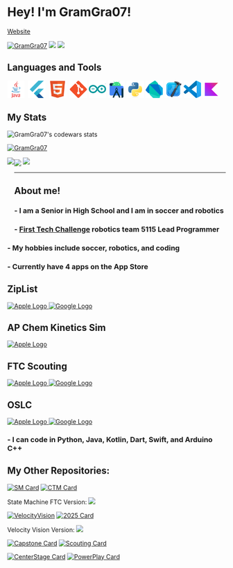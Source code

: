 # Hey! I'm GramGra07!
<a href="https://gramgra07.github.io/gg-web/" target="_blank">Website</a>

<a href="https://github.com/GramGra07" target="_blank"><img src="https://komarev.com/ghpvc/?username=GramGra07&label=Profile%20views&color=0e75b6&style=flat" alt="GramGra07" /></a>
<a href="https://github.com/GramGra07" target="_blank"><img src="https://img.shields.io/badge/GitHub-100000?style=for-the-badge&logo=github&logoColor=white" target="_blank"></a>
<a href="mailto:gentrified.apps@gmail.com" target="_blank"><img src="https://img.shields.io/badge/Email%20Me-8A2BE2" target="_blank"></a>

## Languages and Tools

<div>
  <img src="https://github.com/devicons/devicon/blob/master/icons/java/java-original-wordmark.svg" title="Java" alt="Java" width="40" height="40"/>&nbsp;
  <img src="https://github.com/devicons/devicon/blob/master/icons/flutter/flutter-original.svg" title="Flutter" alt="Flutter" width="40" height="40"/>&nbsp;
  <img src="https://github.com/devicons/devicon/blob/master/icons/html5/html5-original.svg" title="HTML5" alt="HTML" width="40" height="40"/>&nbsp;
  <img src="https://github.com/devicons/devicon/blob/master/icons/git/git-original.svg" title="Git" **alt="Git" width="40" height="40"/>
  <img src="https://github.com/devicons/devicon/blob/master/icons/arduino/arduino-original.svg" title="arduino" **alt="arduino" width="40" height="40"/>
  <img src="https://github.com/devicons/devicon/blob/master/icons/androidstudio/androidstudio-original.svg" title="android" **alt="android" width="40" height="40"/>
  <img src="https://github.com/devicons/devicon/blob/master/icons/python/python-original.svg" title="python" **alt="python" width="40" height="40"/>
  <img src="https://github.com/devicons/devicon/blob/master/icons/dart/dart-original.svg" title="dart" **alt="dart" width="40" height="40"/>
  <img src="https://github.com/devicons/devicon/blob/master/icons/xcode/xcode-original.svg" title="xcode" **alt="xcode" width="40" height="40"/>
  <img src="https://github.com/devicons/devicon/blob/master/icons/vscode/vscode-original.svg" title="vscode" **alt="vscode" width="40" height="40"/>
  <img src="https://github.com/devicons/devicon/blob/master/icons/kotlin/kotlin-original.svg" title="kotlin" **alt="kotlin" width="40" height="40"/>
  
</div>

## My Stats

![GramGra07's codewars stats](https://www.codewars.com/users/GramGra07/badges/large)

<p align="left"> <a href="https://github.com/ryo-ma/github-profile-trophy"><img src="https://github-profile-trophy.vercel.app/?username=GramGra07&theme=darkhub" alt="GramGra07" /></a> </p>
<img align="center" src="http://github-profile-summary-cards.vercel.app/api/cards/profile-details?username=GramGra07&theme=dark" height="180em" />

<img height="180em" align = "left" src="https://github-readme-stats.vercel.app/api?username=GramGra07&show_icons=true&hide_border=true&count_private=true&include_all_commits=true&theme=dark" />

<img height="180em" src="https://github-readme-stats.vercel.app/api/top-langs/?username=GramGra07&theme=dark&exclude_repo=road-runner-quickstart,OLD_FtcRobotController-10448-2022-23,FTC-RobotController-2021-10448" />

----


## About me!

### - I am a Senior in High School and I am in soccer and robotics

### - [First Tech Challenge][ftc] robotics team 5115 Lead Programmer

### - My hobbies include soccer, robotics, and coding

### - Currently have 4 apps on the App Store

## ZipList

<a href="https://apps.apple.com/us/app/ziplist/id6639599555">
  <img src="https://1000logos.net/wp-content/uploads/2016/10/Apple-Logo.png" alt="Apple Logo" style="width:88.88888px;height:50px;">
</a>

<a href="https://ziplist.web.app/">
  <img src="https://1000logos.net/wp-content/uploads/2016/11/Google-Symbol.png" alt="Google Logo" style="width:88.88888px;height:50px;">
</a>

## AP Chem Kinetics Sim

<a href="https://apps.apple.com/us/app/ap-chem-kinetics/id6480323465">
  <img src="https://1000logos.net/wp-content/uploads/2016/10/Apple-Logo.png" alt="Apple Logo" style="width:88.88888px;height:50px;">
</a>

## FTC Scouting

<a href="https://apps.apple.com/us/app/ftc-scouting/id6474563665">
  <img src="https://1000logos.net/wp-content/uploads/2016/10/Apple-Logo.png" alt="Apple Logo" style="width:88.88888px;height:50px;">
</a>

<a href="https://play.google.com/store/apps/details?id=com.gentrifiedApps.ftcFlutter">
  <img src="https://upload.wikimedia.org/wikipedia/commons/5/55/Google_Play_2016_icon.svg" alt="Google Logo" style="width:44px;height:50px;">
</a>

## OSLC

<a href="https://apps.apple.com/us/app/oslc/id6474106899">
  <img src="https://1000logos.net/wp-content/uploads/2016/10/Apple-Logo.png" alt="Apple Logo" style="width:88.88888px;height:50px;">
</a>

<a href="https://play.google.com/store/apps/details?id=com.greeleylutheran.oslcinfo">
  <img src="https://upload.wikimedia.org/wikipedia/commons/5/55/Google_Play_2016_icon.svg" alt="Google Logo" style="width:44px;height:50px;">
</a>

### - I can code in Python, Java, Kotlin, Dart, Swift, and Arduino C++

## My Other Repositories:

[![SM Card](https://github-readme-stats.vercel.app/api/pin/?username=GramGra07&theme=dark&repo=StateMachineFTC)](https://github.com/GramGra07/StateMachineFTC)
[![CTM Card](https://github-readme-stats.vercel.app/api/pin/?username=GramGra07&theme=dark&repo=WHS-FTC-GramGra07-Code_Training_Module)](https://github.com/GramGra07/WHS-FTC-GramGra07-Code_Training_Module)

State Machine FTC Version: [![](https://jitpack.io/v/GramGra07/StateMachineFTC.svg)](https://jitpack.io/#GramGra07/StateMachineFTC)

[![VelocityVision](https://github-readme-stats.vercel.app/api/pin/?username=GramGra07&theme=dark&repo=VelocityVision)](https://github.com/GramGra07/VelocityVision)
[![2025 Card](https://github-readme-stats.vercel.app/api/pin/?username=GramGra07&theme=dark&repo=FtcRobotController_2024-25_5115)](https://github.com/GramGra07/FtcRobotController_2024-25_5115)

Velocity Vision Version: [![](https://jitpack.io/v/GramGra07/VelocityVision.svg)](https://jitpack.io/#GramGra07/VelocityVision)

[![Capstone Card](https://github-readme-stats.vercel.app/api/pin/?username=GramGra07&theme=dark&repo=RE-Capstone-Project)](https://github.com/GramGra07/RE-Capstone-Project)
[![Scouting Card](https://github-readme-stats.vercel.app/api/pin/?username=GramGra07&theme=dark&repo=FTCScoutingLogger)](https://github.com/GramGra07/FTCScoutingLogger)

[![CenterStage Card](https://github-readme-stats.vercel.app/api/pin/?username=GramGra07&theme=dark&repo=FtcRobotController_2023-24)](https://github.com/GramGra07/FtcRobotController_2023-24)
[![PowerPlay Card](https://github-readme-stats.vercel.app/api/pin/?username=GramGra07&theme=dark&repo=FtcRobotController-10448-2022-23)](https://github.com/GramGra07/FtcRobotController-10448-2022-23)

[prof]: https://github.com/GramGra07
[gitkrakena]:https://www.gitkraken.com/
[vsca]: https://code.visualstudio.com/
[as]: https://developer.android.com/studio
[githuba]: https://github.com/
[ftc]: https://www.firstinspires.org/robotics/ftc
[freight]: https://github.com/GramGra07/FtcRobotController-10448-2021
[power]: https://github.com/GramGra07/FtcRobotController-10448-2022-23
[train]: https://github.com/GramGra07/WHS-FTC-GramGra07-Code_Training_Mod
[scout]: https://github.com/GramGra07/FTCScoutingLogger
[feed]: https://gramgra07.github.io/CTMWeb/
[stage]: https://github.com/GramGra07/FtcRobotController_2023-24
[cap]: https://github.com/GramGra07/RE-Capstone-Project
[aoc]: https://github.com/GramGra07/AdventOfCode2023
[sm]: https://github.com/GramGra07/StateMachineFTC
